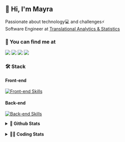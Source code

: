 ## 👋 Hi, I'm Mayra

Passionate about technology💻 and challenges⚡  
Software Engineer at [Translational Analytics & Statistics](https://www.trans-stat.com/)

### 💬 You can find me at

<a href="https://mayra.dev" target="_blank" rel="noopener"><img src="https://img.shields.io/badge/-mayra.dev-005FED?style=flat&logo=Google-chrome&logoColor=white"/></a>
<a href="https://linkedin.com/in/mayraamaral" target="_blank" rel="noopener"><img src="https://img.shields.io/badge/-/mayraamaral-0077B5?style=flat&logo=Linkedin&logoColor=white"/></a>
<a href="mailto:mayra@mayra.dev" target="_blank" rel="noopener"><img src="https://img.shields.io/badge/-mayra@mayra.dev-D14836?style=flat&logo=Gmail&logoColor=white"/></a>
<a href="" target="_blank" rel="noopener"><img src="https://img.shields.io/badge/-mayraamaral-7289DA?style=flat&logo=Discord&logoColor=white"/></a>

### 🛠️ Stack
#### Front-end

[![Front-end Skills](https://skillicons.dev/icons?i=react,next,angular,redux,styledcomponents,html,css,sass,js,ts,figma)](https://skillicons.dev)
#### Back-end

[![Back-end Skills](https://skillicons.dev/icons?i=nodejs,ts,aws,java,spring,postgres,mysql,git,linux,bash,docker,jenkins)](https://skillicons.dev)
  

<details>
    <summary><strong>📌 Github Stats</strong></summary>
    <br />
    <div align="center">
        <table>
      <td><img height="160em" src="https://github-readme-stats.vercel.app/api?username=mayraamaral&show_icons=true&theme=algolia&hide_border=true&hide=stars&count_private=true" alt="Readme stats"></td>
      <td><img height="160em" src="https://github-readme-stats.vercel.app/api/top-langs/?username=mayraamaral&&layout=compact&&theme=algolia&hide_border=true&langs_count=6" alt="Language stats"></td>
       </table>
  </div> 
    

  <p align="center">
    <img src="https://github-readme-streak-stats.herokuapp.com?user=mayraamaral&theme=dark&hide_border=true&date_format=j%20M%5B%20Y%5D&locale=pt-br&background=050F2C&ring=0195DD&fire=23AA7D&currStreakLabel=23AA7D" alt="Streak stats">
  </p> 
</details>

<br />

<details>
  <summary><strong>👩‍💻 Coding Stats</strong></summary>
  <br />
  
  <!--START_SECTION:waka-->
![Code Time](http://img.shields.io/badge/Code%20Time-1%2C028%20hrs%2032%20mins-blue)

**🐱 My GitHub Data** 

> 📦 640.8 kB Used in GitHub's Storage 
 > 
> 🏆 807 Contributions in the Year 2025
 > 
> 🚫 Not Opted to Hire
 > 
> 📜 66 Public Repositories 
 > 
> 🔑 35 Private Repositories 
 > 
**I'm an Early 🐤** 

```text
🌞 Morning                927 commits         ███░░░░░░░░░░░░░░░░░░░░░░   13.05 % 
🌆 Daytime                3923 commits        ██████████████░░░░░░░░░░░   55.21 % 
🌃 Evening                1907 commits        ███████░░░░░░░░░░░░░░░░░░   26.84 % 
🌙 Night                  349 commits         █░░░░░░░░░░░░░░░░░░░░░░░░   04.91 % 
```
📅 **I'm Most Productive on Wednesday** 

```text
Monday                   1263 commits        ████░░░░░░░░░░░░░░░░░░░░░   17.77 % 
Tuesday                  1341 commits        █████░░░░░░░░░░░░░░░░░░░░   18.87 % 
Wednesday                1503 commits        █████░░░░░░░░░░░░░░░░░░░░   21.15 % 
Thursday                 1142 commits        ████░░░░░░░░░░░░░░░░░░░░░   16.07 % 
Friday                   1104 commits        ████░░░░░░░░░░░░░░░░░░░░░   15.54 % 
Saturday                 312 commits         █░░░░░░░░░░░░░░░░░░░░░░░░   04.39 % 
Sunday                   441 commits         ██░░░░░░░░░░░░░░░░░░░░░░░   06.21 % 
```


📊 **This Week I Spent My Time On** 

```text
🕑︎ Time Zone: America/Sao_Paulo

💬 Programming Languages: 
TypeScript               8 hrs 10 mins       ███████████████████████░░   90.05 % 
Other                    24 mins             █░░░░░░░░░░░░░░░░░░░░░░░░   04.58 % 
JSON                     23 mins             █░░░░░░░░░░░░░░░░░░░░░░░░   04.25 % 
YAML                     2 mins              ░░░░░░░░░░░░░░░░░░░░░░░░░   00.48 % 
JavaScript               2 mins              ░░░░░░░░░░░░░░░░░░░░░░░░░   00.41 % 

🔥 Editors: 
Cursor                   7 hrs 41 mins       █████████████████████░░░░   84.73 % 
VS Code                  1 hr 23 mins        ████░░░░░░░░░░░░░░░░░░░░░   15.27 % 

💻 Operating System: 
Linux                    9 hrs 4 mins        █████████████████████████   100.00 % 
```

**I Mostly Code in Java** 

```text
Java                     118 repos           ███████░░░░░░░░░░░░░░░░░░   28.57 % 
JavaScript               92 repos            ██████░░░░░░░░░░░░░░░░░░░   22.28 % 
TypeScript               77 repos            █████░░░░░░░░░░░░░░░░░░░░   18.64 % 
Python                   3 repos             ░░░░░░░░░░░░░░░░░░░░░░░░░   00.73 % 
PHP                      2 repos             ░░░░░░░░░░░░░░░░░░░░░░░░░   00.48 % 
```




 Last Updated on 13/10/2025 19:20:40 UTC
<!--END_SECTION:waka-->

</details>

